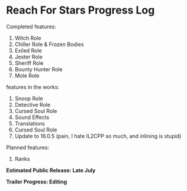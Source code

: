 # Reach For Stars Progress Log

Completed features:
1. Witch Role
2. Chiller Role & Frozen Bodies
3. Exiled Role
4. Jester Role
5. Sheriff Role
6. Bounty Hunter Role
7. Mole Role

features in the works:
1. Snoop Role
2. Detective Role
3. Cursed Soul Role
4. Sound Effects
5. Translations
6. Cursed Soul Role
7. Update to 16.0.5 (pain, I hate IL2CPP so much, and inlining is stupid)

Planned features:
1. Ranks

**Estimated Public Release: Late July**

**Trailer Progress: Editing**
